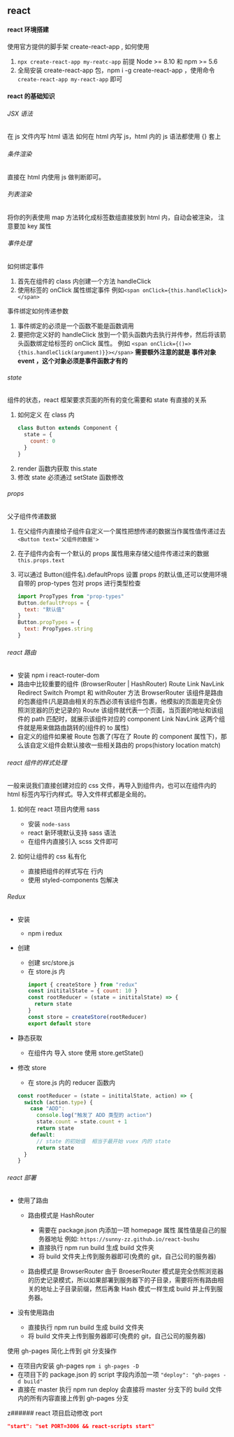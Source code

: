## react

#### react 环境搭建

使用官方提供的脚手架 create-react-app , 如何使用

1. `npx create-react-app my-reatc-app` 前提 Node >= 8.10 和 npm >= 5.6
2. 全局安装 create-react-app 包，npm i -g create-react-app ，使用命令 `create-react-app my-react-app` 即可

#### react 的基础知识

###### JSX 语法

在 js 文件内写 html 语法
如何在 html 内写 js，html 内的 js 语法都使用 {} 套上

###### 条件渲染

直接在 html 内使用 js 做判断即可。

###### 列表渲染

将你的列表使用 map 方法转化成标签数组直接放到 html 内，自动会被渲染， 注意要加 key 属性

###### 事件处理

如何绑定事件

1. 首先在组件的 class 内创建一个方法 handleClick
2. 使用标签的 onClick 属性绑定事件 例如`<span onClick={this.handleClick}></span>`

事件绑定如何传递参数

1. 事件绑定的必须是一个函数不能是函数调用
2. 要把你定义好的 handleClick 放到一个箭头函数内去执行并传参，然后将该箭头函数绑定给标签的 onClick 属性。 例如
   `<span onClick={()=> {this.handleClick(argument)}}></span>`
   **需要额外注意的就是 事件对象 event ，这个对象必须是事件函数才有的**

###### state

组件的状态，react 框架要求页面的所有的变化需要和 state 有直接的关系

1. 如何定义
   在 class 内
   ```js
   class Button extends Component {
     state = {
       count: 0
     }
   }
   ```
2. render 函数内获取 this.state
3. 修改 state 必须通过 setState 函数修改

###### props

父子组件传递数据

1. 在父组件内直接给子组件自定义一个属性把想传递的数据当作属性值传递过去
   `<Button text='父组件的数据'>`
2. 在子组件内会有一个默认的 props 属性用来存储父组件传递过来的数据
   `this.props.text`
3. 可以通过 Button(组件名).defaultProps 设置 props 的默认值,还可以使用环境自带的 prop-types 包对 props 进行类型检查

   ```js
   import PropTypes from "prop-types"
   Button.defaultProps = {
     text: "默认值"
   }
   Button.propTypes = {
     text: PropTypes.string
   }
   ```

###### react 路由

- 安装 npm i react-router-dom
- 路由中比较重要的组件 (BrowserRouter | HashRouter) Route Link NavLink Redirect Switch Prompt 和 withRouter 方法
  BrowserRouter 该组件是路由的包裹组件(凡是路由相关的东西必须有该组件包裹，他模拟的页面是完全仿照浏览器的历史记录的)
  Route 该组件就代表一个页面，当页面的地址和该组件的 path 匹配时，就展示该组件对应的 component
  Link NavLink 这两个组件就是用来做路由跳转的(组件的 to 属性)
- 自定义的组件如果被 Route 包裹了(写在了 Route 的 component 属性下)，那么该自定义组件会默认接收一些相关路由的 props(history location match)

###### react 组件的样式处理

一般来说我们直接创建对应的 css 文件，再导入到组件内，也可以在组件内的 html 标签内写行内样式。导入文件样式都是全局的。

1. 如何在 react 项目内使用 sass

   - 安装 `node-sass`
   - react 新环境默认支持 sass 语法
   - 在组件内直接引入 scss 文件即可

2. 如何让组件的 css 私有化

   - 直接把组件的样式写在 行内
   - 使用 styled-components 包解决

###### Redux

- 安装

  - npm i redux

- 创建

  - 创建 src/store.js
  - 在 store.js 内
    ```js
    import { createStore } from "redux"
    const inititalState = { count: 10 }
    const rootReducer = (state = inititalState) => {
      return state
    }
    const store = createStore(rootReducer)
    export default store
    ```

- 静态获取

  - 在组件内 导入 store 使用 store.getState()

- 修改 store
  - 在 store.js 内的 reducer 函数内
  ```js
  const rootReducer = (state = inititalState, action) => {
    switch (action.type) {
      case "ADD":
        console.log("触发了 ADD 类型的 action")
        state.count = state.count + 1
        return state
      default:
        // state 的初始值  相当于最开始 vuex 内的 state
        return state
    }
  }
  ```

###### react 部署

- 使用了路由

  - 路由模式是 HashRouter

    - 需要在 package.json 内添加一项 homepage 属性 属性值是自己的服务器地址 例如: `https://sunny-zz.github.io/react-bushu`
    - 直接执行 npm run build 生成 build 文件夹
    - 将 build 文件夹上传到服务器即可(免费的 git，自己公司的服务器)

  - 路由模式是 BrowserRouter
    由于 BroeserRouter 模式是完全仿照浏览器的历史记录模式，所以如果部署到服务器下的子目录，需要将所有路由相关的地址上子目录前缀，然后再象 Hash 模式一样生成 build 并上传到服务器。

- 没有使用路由
  - 直接执行 npm run build 生成 build 文件夹
  - 将 build 文件夹上传到服务器即可(免费的 git，自己公司的服务器)

使用 gh-pages 简化上传到 git 分支操作

- 在项目内安装 gh-pages `npm i gh-pages -D`
- 在项目下的 package.json 的 script 字段内添加一项 `"deploy": "gh-pages -d build"`
- 直接在 master 执行 npm run deploy 会直接将 master 分支下的 build 文件内的所有内容直接上传到 gh-pages
  分支

z###### react 项目启动修改 port

```json
"start": "set PORT=3006 && react-scripts start"
```
